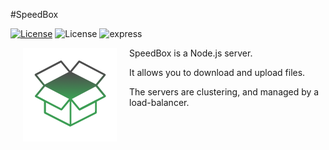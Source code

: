 #SpeedBox

[![License](https://img.shields.io/node/v/gh-badges.svg)](http://nodejs.org)
![License](https://img.shields.io/packagist/l/doctrine/orm.svg)
![express](https://img.shields.io/badge/express-yes-orange.svg)

[<img align="left" src="logo.png" hspace="20">](#logo) SpeedBox is a Node.js server.


It allows you to download and upload files.

The servers are clustering, and managed by a load-balancer.
